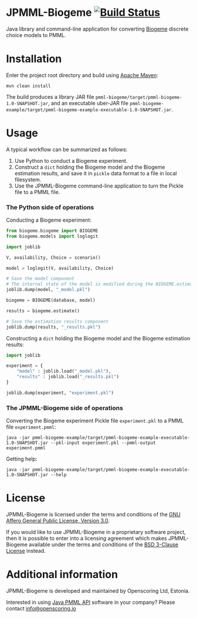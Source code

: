 JPMML-Biogeme [![Build Status](https://github.com/jpmml/jpmml-biogeme/workflows/maven/badge.svg)](https://github.com/jpmml/jpmml-biogeme/actions?query=workflow%3A%22maven%22)
=============

Java library and command-line application for converting [Biogeme](https://biogeme.epfl.ch/) discrete choice models to PMML.

# Installation #

Enter the project root directory and build using [Apache Maven](https://maven.apache.org/):

```
mvn clean install
```

The build produces a library JAR file `pmml-biogeme/target/pmml-biogeme-1.0-SNAPSHOT.jar`, and an executable uber-JAR file `pmml-biogeme-example/target/pmml-biogeme-example-executable-1.0-SNAPSHOT.jar`.

# Usage #

A typical workflow can be summarized as follows:

1. Use Python to conduct a Biogeme experiment.
2. Construct a `dict` holding the Biogeme model and the Biogeme estimation results, and save it in `pickle` data format to a file in local filesystem.
3. Use the JPMML-Biogeme command-line application to turn the Pickle file to a PMML file.

### The Python side of operations

Conducting a Biogeme experiment:

```python
from biogeme.biogeme import BIOGEME
from biogeme.models import loglogit

import joblib

V, availability, Choice = scenario()

model = loglogit(V, availability, Choice)

# Save the model component
# The internal state of the model is modified during the BIOGEME.estimate() method call, rendering it un-pickleable later on
joblib.dump(model, "_model.pkl")

biogeme = BIOGEME(database, model)

results = biogeme.estimate()

# Save the estimation results component
joblib.dump(results, "_results.pkl")
```

Constructing a `dict` holding the Biogeme model and the Biogeme estimation results:

```python
import joblib

experiment = {
	"model" : joblib.load("_model.pkl"),
	"results" : joblib.load("_results.pkl")
}

joblib.dump(experiment, "experiment.pkl")
```

### The JPMML-Biogeme side of operations

Converting the Biogeme experiment Pickle file `experiment.pkl` to a PMML file `experiment.pmml`:

```
java -jar pmml-biogeme-example/target/pmml-biogeme-example-executable-1.0-SNAPSHOT.jar --pkl-input experiment.pkl --pmml-output experiment.pmml
```

Getting help:

```
java -jar pmml-biogeme-example/target/pmml-biogeme-example-executable-1.0-SNAPSHOT.jar --help
```

# License #

JPMML-Biogeme is licensed under the terms and conditions of the [GNU Affero General Public License, Version 3.0](https://www.gnu.org/licenses/agpl-3.0.html).

If you would like to use JPMML-Biogeme in a proprietary software project, then it is possible to enter into a licensing agreement which makes JPMML-Biogeme available under the terms and conditions of the [BSD 3-Clause License](https://opensource.org/licenses/BSD-3-Clause) instead.

# Additional information #

JPMML-Biogeme is developed and maintained by Openscoring Ltd, Estonia.

Interested in using [Java PMML API](https://github.com/jpmml) software in your company? Please contact [info@openscoring.io](mailto:info@openscoring.io)